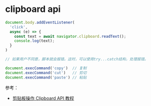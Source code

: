 # clipboard api

```js
document.body.addEventListener(
  'click',
  async (e) => {
    const text = await navigator.clipboard.readText();
    console.log(text);
  }
)

// 如果用户不同意，脚本就会报错。这时，可以使用try...catch结构，处理报错。

document.execCommand('copy')  // 复制
document.execCommand('cut')   // 剪切
document.execCommand('paste') // 粘贴
```

参考：

- [剪贴板操作 Clipboard API 教程](https://www.ruanyifeng.com/blog/2021/01/clipboard-api.html)
